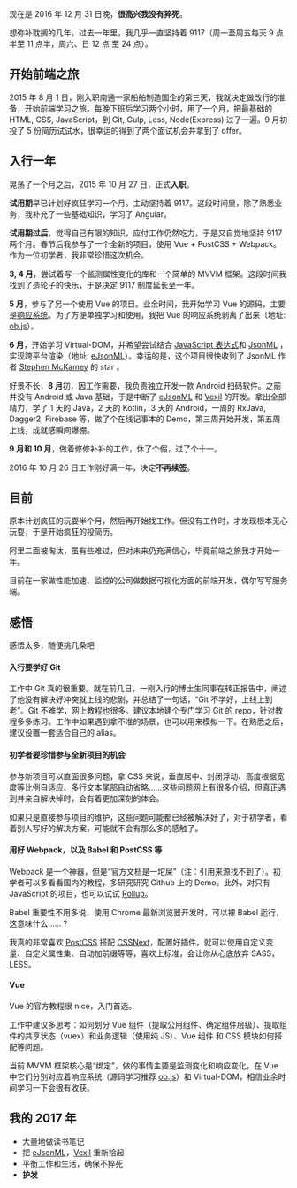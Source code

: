 <script type="application/ld+json">
{
  "@type": "Article",
  "headline": "很高心没有猝死 - 我的 2016 年总结",
  "name": "report-of-2016",
  "url": "http://lon.im/post/report-of-2016.html",
  "dateCreated": "2016-12-31",
  "dateModified": "2017-02-06",
  "datePublished": "2016-12-31"
}
</script>


现在是 2016 年 12 月 31 日晚，**很高兴我没有猝死**。

想弥补耽搁的几年，过去一年里，我几乎一直坚持着 9117（周一至周五每天 9 点半至 11 点半，周六、日 12 点 至 24 点）。

开始前端之旅
---

2015 年 8 月 1 日，刚入职南通一家船舶制造国企的第三天，我就决定做改行的准备，开始前端学习之旅。每晚下班后学习两个小时，用了一个月，把最基础的 HTML, CSS, JavaScript，到 Git, Gulp, Less, Node(Express) 过了一遍。9 月初投了 5 份简历试试水，很幸运的得到了两个面试机会并拿到了 offer。

入行一年
---

晃荡了一个月之后，2015 年 10 月 27 日，正式**入职**。

**试用期**早已计划好疯狂学习一个月。主动坚持着 9117。这段时间里，除了熟悉业务，我补充了一些基础知识，学习了 Angular。

**试用期过后**，觉得自己有限的知识，应付工作仍然吃力，于是又自觉地坚持 9117 两个月。春节后我参与了一个全新的项目，使用 Vue + PostCSS + Webpack。作为一位初学者，我非常珍惜这次机会。

**3, 4 月**，尝试着写一个监测属性变化的库和一个简单的 MVVM 框架。这段时间我找到了造轮子的快乐，于是决定 9117 制度延长至一年。

**5 月**，参与了另一个使用 Vue 的项目。业余时间，我开始学习 Vue 的源码，主要是[响应系统][use-vue-to-observe-property]。为了方便单独学习和使用，我把 Vue 的响应系统剥离了出来（地址: [ob.js][ob.js]）。

**6 月**，开始学习 Virtual-DOM，并希望尝试结合 [JavaScript 表达式][JEP]和 [JsonML][JsonML] ，实现跨平台渲染（地址: [eJsonML][eJsonML]）。幸运的是，这个项目很快收到了 JsonML 作者 [Stephen McKamey][mckamey] 的 star 。

好景不长，**8 月**初，因工作需要，我负责独立开发一款 Android 扫码软件。之前并没有 Android 或 Java 基础，于是中断了 [eJsonML][eJsonML] 和 [Vexil][Vexil] 的开发。拿出全部精力，学了 1 天的 Java，2 天的 Kotlin，3 天的 Android，一周的 RxJava, Dagger2, Firebase 等，做了个在线记事本的 Demo，第三周开始开发，第五周上线，成就感瞬间爆棚。

**9 月和 10 月**，做着修修补补的工作，休了个假，过了个十一。

2016 年 10 月 26 日工作刚好满一年，决定**不再续签**。

目前
---

原本计划疯狂的玩耍半个月，然后再开始找工作。但没有工作时，才发现根本无心玩耍，于是开始疯狂的投简历。

阿里二面被淘汰，虽有些难过，但对未来仍充满信心，毕竟前端之旅我才开始一年。

目前在一家做性能加速、监控的公司做数据可视化方面的前端开发，偶尔写写服务端。

感悟
---
感悟太多，随便挑几条吧

#### 入行要学好 Git

工作中 Git 真的很重要。就在前几日，一刚入行的博士生同事在转正报告中，阐述了他没有解决好冲突就上线的悲剧，并总结了一句话，“Git 不学好，上线上到老”。Git 不难学，网上教程也很多。建议本地建个专门学习 Git 的 repo，针对教程多多练习。工作中如果遇到拿不准的场景，也可以用来模拟一下。在熟悉之后，建议设置一套适合自己的 alias。

#### 初学者要珍惜参与全新项目的机会

参与新项目可以直面很多问题，拿 CSS 来说，垂直居中、封闭浮动、高度根据宽度等比例自适应、多行文本尾部自动省略……这些问题网上有很多介绍，但真正遇到并亲自解决掉时，会有着更加深刻的体会。

如果只是直接参与项目的维护，这些问题可能都已经被解决好了，对于初学者，看着别人写好的解决方案，可能就不会有那么多的感触了。

#### 用好 Webpack，以及 Babel 和 PostCSS 等

Webpack 是一个神器，但是“官方文档是一坨屎”（注：引用来源找不到了）。初学者可以多看看国内的教程，多研究研究 Github 上的 Demo。此外，对只有 JavaScript 的项目，也可以试试 [Rollup](http://rollupjs.org/)。

Babel 重要性不用多说，使用 Chrome 最新浏览器开发时，可以裸 Babel 运行，这意味什么……？

我真的非常喜欢 [PostCSS](http://postcss.org/) 搭配 [CSSNext](http://cssnext.io/)，配置好插件，就可以使用自定义变量、自定义属性集、自动加前缀等等，喜欢上标准，会让你从心底放弃 SASS，LESS。

#### Vue

Vue 的官方教程很 nice，入门首选。

工作中建议多思考：如何划分 Vue 组件（提取公用组件、确定组件层级）、提取组件的共享状态（vuex）和业务逻辑（使用纯 JS）、Vue 组件 和 CSS 模块如何搭配等问题。

当前 MVVM 框架核心是“绑定”，做的事情主要是监测变化和响应变化，在 Vue 中它们分别对应着响应系统（源码学习推荐 [ob.js][ob.js]）和 Virtual-DOM，相信业余时间学习一下会很有收获。

我的 2017 年
---

- 大量地做读书笔记
- 把 [eJsonML][eJsonML]，[Vexil][Vexil] 重新拾起
- 平衡工作和生活，确保不猝死
- **护发**

[JsonML]: http://jsonml.org/
[eJsonML]: https://github.com/cnlon/ejsonml
[Vexil]: https://github.com/vexiljs/vexil
[JEP]: https://github.com/cnlon/jep
[ob.js]: https://github.com/cnlon/ob.js
[mckamey]: https://github.com/mckamey "Stephen McKamey"
[use-vue-to-observe-property]: https://segmentfault.com/a/1190000007494308
